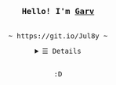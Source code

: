 <h3 align="center"><samp>Hello! I'm <b><a rel="nofollow noopener noreferrer" target="_blank" href="https://garv-shah.github.io">Garv</a></b></samp></h3>
<p align="center"><br>
  <samp>
    ~ https://git.io/Jul8y ~ <br>
  </samp>
</p>
<details align="center">
   <summary> <samp>&#9776; Details</samp></summary>
   <p align="center">
     <br>
      <a href="https://github.com/garv-shah?tab=repositories" target="_blank"><img alt="Code" src="https://img.shields.io/badge/-code-000000?style=flat-square&logo=Plex&logoColor=white"></a>
      <a href="https://github.com/garv-shah?tab=repositories&language=python" target="_blank"><img alt="Python" src="https://img.shields.io/badge/-Python-3572A5?style=flat-square&logo=Python&logoColor=white"></a>
      <a href="https://github.com/garv-shah?tab=repositories&language=javascript" target="_blank"><img alt="Javascript" src="https://img.shields.io/badge/-Javascript-f1e05a?style=flat-square&logo=Javascript&logoColor=white"></a>
      <a href="https://github.com/garv-shah?tab=repositories&language=dart" target="_blank"><img alt="Dart" src="https://img.shields.io/badge/-Flutter-375eab?style=flat-square&logo=Flutter&logoColor=white"></a>
      <a href="https://github.com/kevinjycui?tab=repositories&language=html" target="_blank"><img alt="HTML" src="https://img.shields.io/badge/-HTML-E34F26?style=flat-square&logo=HTML5&logoColor=white"></a>
  <br>
  <a href="https://www.linkedin.com/in/garvshah/" target="_blank"><img src="https://github-readme-stats.vercel.app/api?username=garv-shah&show_icons=true&hide_border=true&title_color=5391FE&icon_color=000000&text_color=555"></img></a><br>
     <a href="https://www.wwdcscholars.com/s/DF1A5147-A993-44E4-8739-8A050139A7BA" target="_blank"><img alt="Updates" src="https://img.shields.io/badge/--000000?style=flat-square&logo=Apple&logoColor=white"></a>
     <a href="https://garv-shah.github.io" target="_blank"><img alt="GitHub Visits" src="https://badges.pufler.dev/visits/garv-shah/garv-shah"/></a>
     <a href="https://www.youtube.com/watch?v=dQw4w9WgXcQ" target="_blank"><img alt="GitHub Commits Monthly" src="https://badges.pufler.dev/commits/monthly/garv-shah"></a>
  </samp>
  </p>
</details>
<br>
<samp>
  <p align="center">
    :D<br>
  </p>
</samp>
